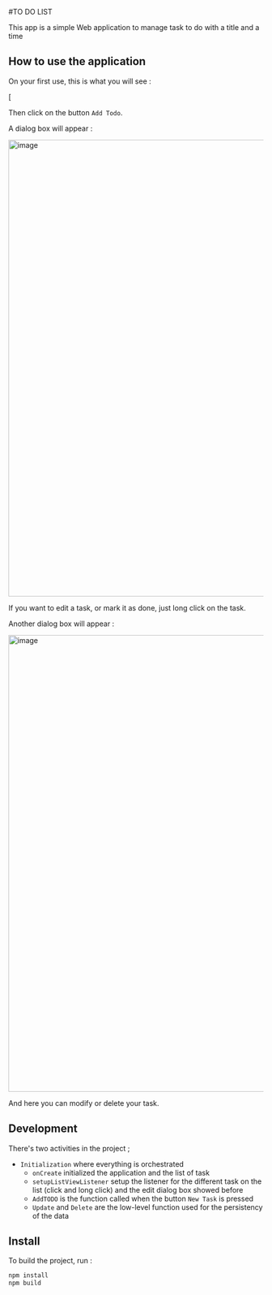 #TO DO LIST

This app is a simple Web  application  to manage task to do with a title and a time

## How to use the application

On your first use, this is what you will see :

[[](<img](url) width="900" alt="image" src="https://user-images.githubusercontent.com/64361746/147965487-aa20385b-de4d-4f3c-9964-8e5f6e9fb771.png">
)

Then click on the button ``Add Todo``.

A dialog box will appear :

<img width="900" alt="image" src="https://user-images.githubusercontent.com/64361746/147965782-5d88bc42-48bc-49f5-819e-18df190476d6.png">

If you want to edit a task, or mark it as done, just long click on the task.

Another dialog box will appear :

<img width="900" alt="image" src="https://user-images.githubusercontent.com/64361746/147965873-f62ada07-5753-4c4d-8168-37d3710c9428.png">

And here you can modify or delete your task.

## Development

There's two activities in the project ;

*   ``Initialization``  where everything is orchestrated
	* ``onCreate`` initialized the application and the list of task
	* ``setupListViewListener`` setup the listener for the different task on the list (click and long click) and  the edit dialog box showed before
	* ``AddTODO`` is the function called when the button ``New Task`` is pressed
	* ``Update`` and ``Delete`` are the low-level function used for the persistency of the data


## Install

To build the project, run :

```bash
npm install
npm build
```
